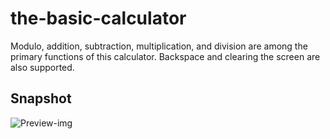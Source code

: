 # the-basic-calculator
Modulo, addition, subtraction, multiplication, and division are among the primary functions of this calculator. Backspace and clearing the screen are also supported.

## Snapshot
![Preview-img](snapshot.png)